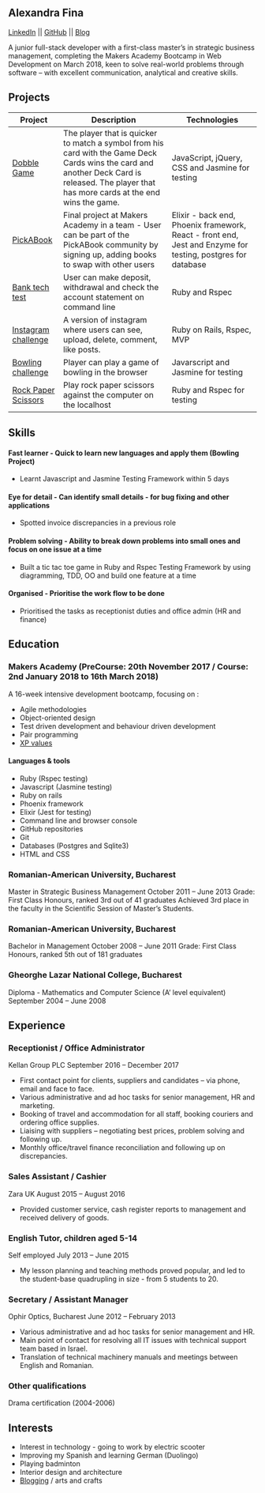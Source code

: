 ## Alexandra Fina

[LinkedIn](https://uk.linkedin.com/in/alexandra-fina-0418aab2) || [GitHub](https://github.com/AlexandraGF) || [Blog](https://littleablog.com)

 A junior full-stack developer with a first-class master’s in strategic business management, completing the Makers Academy Bootcamp in Web Development on March 2018, keen to solve real-world problems through software – with excellent communication, analytical and creative skills.
 
 ## Projects
 
| Project   | Description | Technologies |
|---        |---          |---           |
|[Dobble Game](https://github.com/AlexandraGF/dobbleGame)| The player that is quicker to match a symbol from his card with the Game Deck Cards wins the card and another Deck Card is released. The player that has more cards at the end wins the game. | JavaScript, jQuery, CSS and Jasmine for testing|
|[PickABook](https://github.com/AlexandraGF/pick_a_book_v2)| Final project at Makers Academy in a team - User can be part of the PickABook community by signing up, adding books to swap with other users | Elixir - back end, Phoenix framework, React - front end, Jest and Enzyme for testing, postgres for database|
|[Bank tech test](https://github.com/AlexandraGF/bank_tech_test)| User can make deposit, withdrawal and check the account statement on command line|Ruby and Rspec|
|[Instagram challenge](https://github.com/AlexandraGF/instagram-challenge)|A version of instagram where users can see, upload, delete, comment, like posts.| Ruby on Rails, Rspec, MVP|
|[Bowling challenge](https://github.com/AlexandraGF/bowling-challenge)| Player can play a game of bowling in the browser|Javarscript and Jasmine for testing|
|[Rock Paper Scissors](https://github.com/AlexandraGF/rps-challenge)|Play rock paper scissors against the computer on the localhost|Ruby and Rspec for testing|

## Skills

#### Fast learner - Quick to learn new languages and apply them (Bowling Project)
- Learnt Javascript and Jasmine Testing Framework within 5 days

#### Eye for detail - Can identify small details - for bug fixing and other applications
- Spotted invoice discrepancies in a previous role

#### Problem solving - Ability to break down problems into small ones and focus on one issue at a time
- Built a tic tac toe game in Ruby and Rspec Testing Framework by using diagramming, TDD, OO and build one feature at a time

#### Organised - Prioritise the work flow to be done
- Prioritised the tasks as receptionist duties and office admin (HR and finance)


## Education
### Makers Academy (PreCourse: 20th November 2017 / Course: 2nd January 2018 to 16th March 2018)

A 16-week intensive development bootcamp, focusing on :
- Agile methodologies
- Object-oriented design
- Test driven development and behaviour driven development
- Pair programming
- [XP values](http://www.extremeprogramming.org/values.html)

#### Languages & tools
- Ruby (Rspec testing)
- Javascript (Jasmine testing)
- Ruby on rails
- Phoenix framework 
- Elixir (Jest for testing)
- Command line and browser console
- GitHub repositories
- Git
- Databases (Postgres and Sqlite3)
- HTML and CSS

### Romanian-American University, Bucharest
Master in Strategic Business Management	October 2011 – June 2013
Grade: First Class Honours, ranked 3rd out of 41 graduates
Achieved 3rd place in the faculty in the Scientific Session of Master’s Students.

### Romanian-American University, Bucharest
Bachelor in Management	October 2008 – June 2011
Grade: First Class Honours, ranked 5th out of 181 graduates

### Gheorghe Lazar National College, Bucharest
Diploma - Mathematics and Computer Science (A’ level equivalent)	September 2004 – June 2008


## Experience

### Receptionist / Office Administrator
Kellan Group PLC	September 2016 – December 2017
- First contact point for clients, suppliers and candidates – via phone, email and face to face.
- Various administrative and ad hoc tasks for senior management, HR and marketing.
- Booking of travel and accommodation for all staff, booking couriers and ordering office supplies.
- Liaising with suppliers – negotiating best prices, problem solving and following up.
- Monthly office/travel finance reconciliation and following up on discrepancies.


### Sales Assistant / Cashier
Zara UK	August 2015 – August 2016
- Provided customer service, cash register reports to management and received delivery of goods.

### English Tutor, children aged 5-14
Self employed	July 2013 – June 2015
- My lesson planning and teaching methods proved popular, and led to the student-base quadrupling in size - from 5 students to 20.

### Secretary / Assistant Manager
Ophir Optics, Bucharest	June 2012 – February 2013
- Various administrative and ad hoc tasks for senior management and HR. 
- Main point of contact for resolving all IT issues with technical support team based in Israel.
- Translation of technical machinery manuals and meetings between English and Romanian. 


### Other qualifications
Drama certification (2004-2006)

## Interests
- Interest in technology - going to work by electric scooter
- Improving my Spanish and learning German (Duolingo)
- Playing badminton
- Interior design and architecture
- [Blogging](https://littleablog.com) / arts and crafts
